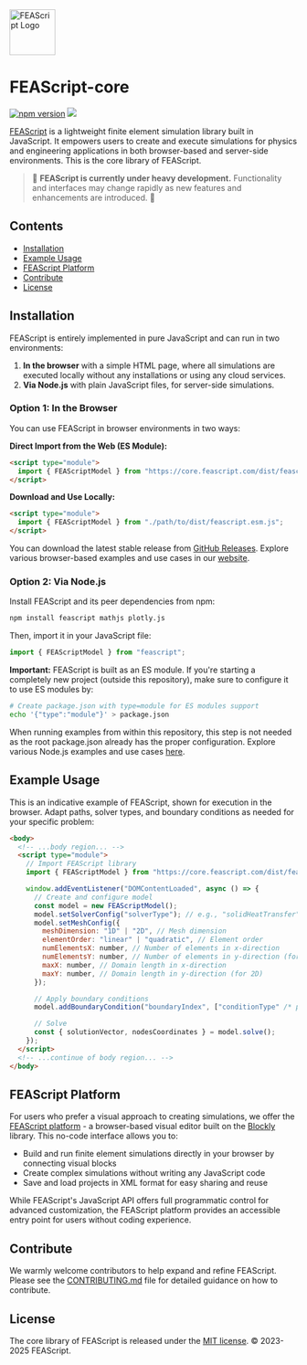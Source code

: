 <img src="https://feascript.github.io/FEAScript-website/assets/FEAScriptLogo.png" width="80" alt="FEAScript Logo">

# FEAScript-core

[![npm version](https://img.shields.io/npm/v/feascript)](https://www.npmjs.com/package/feascript) <img src="https://img.shields.io/liberapay/receives/FEAScript.svg?logo=liberapay">

[FEAScript](https://feascript.com/) is a lightweight finite element simulation library built in JavaScript. It empowers users to create and execute simulations for physics and engineering applications in both browser-based and server-side environments. This is the core library of FEAScript.

> 🚧 **FEAScript is currently under heavy development.** Functionality and interfaces may change rapidly as new features and enhancements are introduced. 🚧

## Contents

- [Installation](#installation)
- [Example Usage](#example-usage)
- [FEAScript Platform](#feascript-platform)
- [Contribute](#contribute)
- [License](#license)

## Installation

FEAScript is entirely implemented in pure JavaScript and can run in two environments:

1. **In the browser** with a simple HTML page, where all simulations are executed locally without any installations or using any cloud services.
2. **Via Node.js** with plain JavaScript files, for server-side simulations.

### Option 1: In the Browser

You can use FEAScript in browser environments in two ways:

**Direct Import from the Web (ES Module):**

```html
<script type="module">
  import { FEAScriptModel } from "https://core.feascript.com/dist/feascript.esm.js";
</script>
```

**Download and Use Locally:**

```html
<script type="module">
  import { FEAScriptModel } from "./path/to/dist/feascript.esm.js";
</script>
```

You can download the latest stable release from [GitHub Releases](https://github.com/FEAScript/FEAScript-core/releases). Explore various browser-based examples and use cases in our [website](https://feascript.com/#tutorials).

### Option 2: Via Node.js

Install FEAScript and its peer dependencies from npm:

```bash
npm install feascript mathjs plotly.js
```

Then, import it in your JavaScript file:

```javascript
import { FEAScriptModel } from "feascript";
```

**Important:** FEAScript is built as an ES module. If you're starting a completely new project (outside this repository), make sure to configure it to use ES modules by:

```bash
# Create package.json with type=module for ES modules support
echo '{"type":"module"}' > package.json
```

When running examples from within this repository, this step is not needed as the root package.json already has the proper configuration. Explore various Node.js examples and use cases [here](https://github.com/FEAScript/FEAScript-core/tree/main/examples).

## Example Usage

This is an indicative example of FEAScript, shown for execution in the browser. Adapt paths, solver types, and boundary conditions as needed for your specific problem:

```html
<body>
  <!-- ...body region... -->
  <script type="module">
    // Import FEAScript library
    import { FEAScriptModel } from "https://core.feascript.com/dist/feascript.esm.js";

    window.addEventListener("DOMContentLoaded", async () => {
      // Create and configure model
      const model = new FEAScriptModel();
      model.setSolverConfig("solverType"); // e.g., "solidHeatTransfer" for a stationary solid heat transfer case
      model.setMeshConfig({
        meshDimension: "1D" | "2D", // Mesh dimension
        elementOrder: "linear" | "quadratic", // Element order
        numElementsX: number, // Number of elements in x-direction
        numElementsY: number, // Number of elements in y-direction (for 2D)
        maxX: number, // Domain length in x-direction
        maxY: number, // Domain length in y-direction (for 2D)
      });

      // Apply boundary conditions
      model.addBoundaryCondition("boundaryIndex", ["conditionType" /* parameters */]);

      // Solve
      const { solutionVector, nodesCoordinates } = model.solve();
    });
  </script>
  <!-- ...continue of body region... -->
</body>
```

## FEAScript Platform

For users who prefer a visual approach to creating simulations, we offer the [FEAScript platform](https://platform.feascript.com/) - a browser-based visual editor built on the [Blockly](https://developers.google.com/blockly) library. This no-code interface allows you to:

- Build and run finite element simulations directly in your browser by connecting visual blocks
- Create complex simulations without writing any JavaScript code
- Save and load projects in XML format for easy sharing and reuse

While FEAScript's JavaScript API offers full programmatic control for advanced customization, the FEAScript platform provides an accessible entry point for users without coding experience.

## Contribute

We warmly welcome contributors to help expand and refine FEAScript. Please see the [CONTRIBUTING.md](./CONTRIBUTING.md) file for detailed guidance on how to contribute.

## License

The core library of FEAScript is released under the [MIT license](https://github.com/FEAScript/FEAScript-core/blob/main/LICENSE). &copy; 2023-2025 FEAScript.
